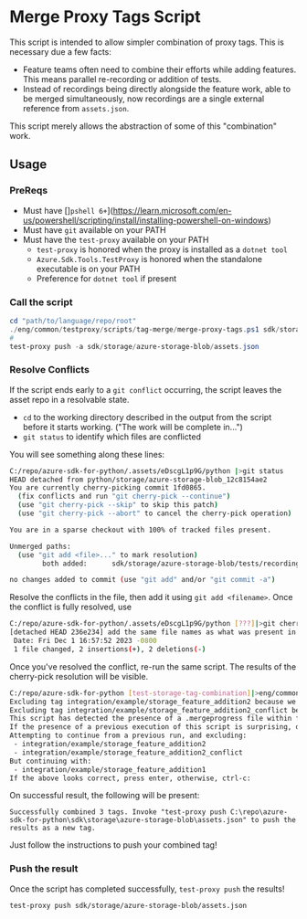 # Merge Proxy Tags Script

This script is intended to allow simpler combination of proxy tags. This is necessary due a few facts:

- Feature teams often need to combine their efforts while adding features. This means parallel re-recording or addition of tests.
- Instead of recordings being directly alongside the feature work, able to be merged simultaneously, now recordings are a single external reference from `assets.json`.

This script merely allows the abstraction of some of this "combination" work.

## Usage

### PreReqs

- Must have []`pshell 6+`](https://learn.microsoft.com/en-us/powershell/scripting/install/installing-powershell-on-windows)
- Must have `git` available on your PATH
- Must have the `test-proxy` available on your PATH
  - `test-proxy` is honored when the proxy is installed as a `dotnet tool`
  - `Azure.Sdk.Tools.TestProxy` is honored when the standalone executable is on your PATH
  - Preference for `dotnet tool` if present

### Call the script

```powershell
cd "path/to/language/repo/root"
./eng/common/testproxy/scripts/tag-merge/merge-proxy-tags.ps1 sdk/storage/azure-storage-blob/assets.json integration/example/storage_feature_addition2 integration/example/storage_feature_addition1
#                                                                                                                 ^ Combined Tag 1                                    ^ Combined Tag 2
test-proxy push -a sdk/storage/azure-storage-blob/assets.json
```

### Resolve Conflicts

If the script ends early to a `git conflict` occurring, the script leaves the asset repo in a resolvable state.

- `cd` to the working directory described in the output from the script before it starts working. ("The work will be complete in...")
- `git status` to identify which files are conflicted

You will see something along these lines:

```bash
C:/repo/azure-sdk-for-python/.assets/eDscgL1p9G/python |>git status
HEAD detached from python/storage/azure-storage-blob_12c8154ae2
You are currently cherry-picking commit 1fd0865.
  (fix conflicts and run "git cherry-pick --continue")
  (use "git cherry-pick --skip" to skip this patch)
  (use "git cherry-pick --abort" to cancel the cherry-pick operation)

You are in a sparse checkout with 100% of tracked files present.

Unmerged paths:
  (use "git add <file>..." to mark resolution)
        both added:      sdk/storage/azure-storage-blob/tests/recordings/test_append_blob_async.pyTestStorageAppendBlobAsynctest_append_blob_from_text_new.json

no changes added to commit (use "git add" and/or "git commit -a")
```

Resolve the conflicts in the file, then add it using `git add <filename>`. Once the conflict is fully resolved, use

```bash
C:/repo/azure-sdk-for-python/.assets/eDscgL1p9G/python [???]|>git cherry-pick --continue
[detached HEAD 236e234] add the same file names as what was present in tag integration/example/storage_feature_addition2. In this case, the files themselves are just different enough from integration/example/storage_feature_addition2 that we should intentionally cause a conflict
 Date: Fri Dec 1 16:57:52 2023 -0800
 1 file changed, 2 insertions(+), 2 deletions(-)
```

Once you've resolved the conflict, re-run the same script. The results of the cherry-pick resolution will be visible.

```bash
C:/repo/azure-sdk-for-python [test-storage-tag-combination]|>eng/common/testproxy/scripts/tag-merge/merge-proxy-tags.ps1 sdk/storage/azure-storage-blob/assets.json integration/example/storage_feature_addition2 integration/example/storage_feature_addition2_conflict integration/example/storage_feature_addition1
Excluding tag integration/example/storage_feature_addition2 because we have already done work against it in a previous script invocation.
Excluding tag integration/example/storage_feature_addition2_conflict because we have already done work against it in a previous script invocation.
This script has detected the presence of a .mergeprogress file within folder C:\repo\azure-sdk-for-python.
If the presence of a previous execution of this script is surprising, delete the .assets folder and .mergeprogress file before invoking the script again.
Attempting to continue from a previous run, and excluding:
 - integration/example/storage_feature_addition2
 - integration/example/storage_feature_addition2_conflict
But continuing with:
 - integration/example/storage_feature_addition1
If the above looks correct, press enter, otherwise, ctrl-c:
```

On successful result, the following will be present:

```
Successfully combined 3 tags. Invoke "test-proxy push C:\repo\azure-sdk-for-python\sdk\storage\azure-storage-blob\assets.json" to push the results as a new tag.
```

Just follow the instructions to push your combined tag!

### Push the result

Once the script has completed successfully, `test-proxy push` the results!

```bash
test-proxy push sdk/storage/azure-storage-blob/assets.json
```
